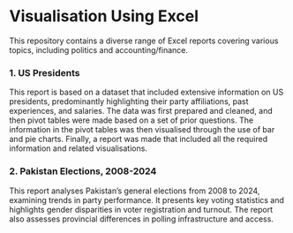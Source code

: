 <h1> Visualisation Using Excel </h1>
This repository contains a diverse range of Excel reports covering various topics, including politics and accounting/finance. 
<h3> 1. US Presidents </h3>
This report is based on a dataset that included extensive information on US presidents, predominantly highlighting their party affiliations, past experiences, and salaries. The data was first prepared and cleaned, and then pivot tables were made based on a set of prior questions. The information in the pivot tables was then visualised through the use of bar and pie charts. Finally, a report was made that included all the required information and related visualisations.
<h3> 2. Pakistan Elections, 2008-2024 </h3>
This report analyses Pakistan’s general elections from 2008 to 2024, examining trends in party performance. It presents key voting statistics and highlights gender disparities in voter registration and turnout. The report also assesses provincial differences in polling infrastructure and access.
